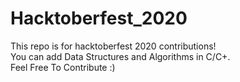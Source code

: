 # Hacktoberfest_2020 </br>
This repo is for hacktoberfest 2020 contributions! </br>
You can add Data Structures and Algorithms in C/C+.</br>
Feel Free To Contribute :)
